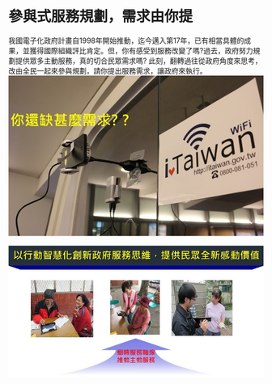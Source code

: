 # 參與式服務規劃，需求由你提
我國電子化政府計畫自1998年開始推動，迄今邁入第17年，已有相當具體的成果，並獲得國際組織評比肯定。但，你有感受到服務改變了嗎?過去，政府努力規劃提供眾多主動服務，真的切合民眾需求嗎?
此刻，翻轉過往從政府角度來思考，改由全民一起來參與規劃，請你提出服務需求，讓政府來執行。
![](００.jpg)

![](１１.jpg)


